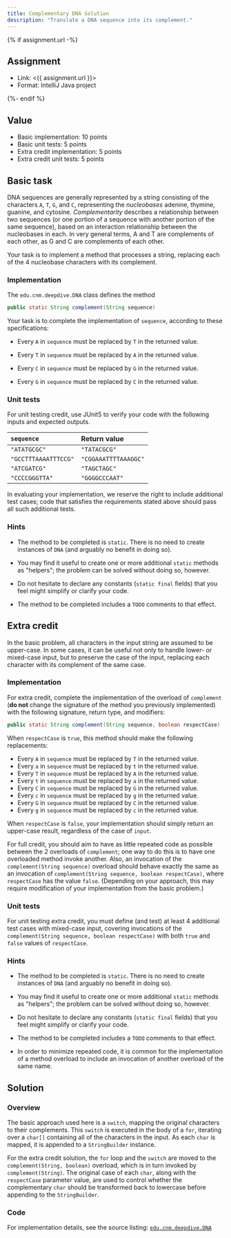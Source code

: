 ```yaml
---
title: Complementary DNA Solution
description: "Translate a DNA sequence into its complement."
---
```


{% if assignment.url -%}

## Assignment

* Link: <{{ assignment.url }}>
* Format: IntelliJ Java project

{%- endif %}

## Value

* Basic implementation: 10 points
* Basic unit tests: 5 points
* Extra credit implementation: 5 points
* Extra credit unit tests: 5 points

## Basic task

DNA sequences are generally represented by a string consisting of the characters `A`, `T`, `G`, and `C`, representing the _nucleobases_ adenine, thymine, guanine, and cytosine. _Complementarity_ describes a relationship between two sequences (or one portion of a sequence with another portion of the same sequence), based on an interaction relationship between the nucleobases in each. In very general terms, A and T are complements of each other, as G and C are complements of each other. 

Your task is to implement a method that processes a string, replacing each of the 4 nucleobase characters with its complement.

### Implementation

The `edu.cnm.deepdive.DNA` class defines the method

``` .java
public static String complement(String sequence)
```

Your task is to complete the implementation of `sequence`, according to these specifications:

* Every `A` in `sequence` must be replaced by `T` in the returned value.
* Every `T` in `sequence` must be replaced by `A` in the returned value.

* Every `C` in `sequence` must be replaced by `G` in the returned value.
* Every `G` in `sequence` must be replaced by `C` in the returned value.

### Unit tests

For unit testing credit, use JUnit5 to verify your code with the following inputs and expected outputs.

| `sequence` | Return value |
|:-------------|:-------------|
| `"ATATGCGC"` | `"TATACGCG"` |
| `"GCCTTTAAAATTTCCG"` | `"CGGAAATTTTAAAGGC"` |
| `"ATCGATCG"` | `"TAGCTAGC"` |
| `"CCCCGGGTTA"` | `"GGGGCCCAAT"` |

In evaluating your implementation, we reserve the right to include additional test cases; code that satisfies the requirements stated above should pass all such additional tests.
 
### Hints

* The method to be completed is `static`. There is no need to create instances of `DNA` (and arguably no benefit in doing so).  

* You may find it useful to create one or more additional `static` methods as "helpers"; the problem can be solved without doing so, however.

* Do not hesitate to declare any constants (`static final` fields) that you feel might simplify or clarify your code.

* The method to be completed includes a `TODO` comments to that effect.

## Extra credit

In the basic problem, all characters in the input string are assumed to be upper-case. In some cases, it can be useful not only to handle lower- or mixed-case input, but to preserve the case of the input, replacing each character with its complement of the same case.

### Implementation

For extra credit, complete the implementation of the overload of `complement` (**do not** change the signature of the method you previously implemented) with the following signature, return type, and modifiers:

``` .java
public static String complement(String sequence, boolean respectCase)
```

When `respectCase` is `true`, this method should make the following replacements:

* Every `A` in `sequence` must be replaced by `T` in the returned value.
* Every `a` in `sequence` must be replaced by `t` in the returned value.
* Every `T` in `sequence` must be replaced by `A` in the returned value.
* Every `t` in `sequence` must be replaced by `a` in the returned value.
* Every `C` in `sequence` must be replaced by `G` in the returned value.
* Every `c` in `sequence` must be replaced by `g` in the returned value.
* Every `G` in `sequence` must be replaced by `C` in the returned value.
* Every `g` in `sequence` must be replaced by `c` in the returned value.

When `respectCase` is `false`, your implementation should simply return an upper-case result, regardless of the case of `input`.

For full credit, you should aim to have as little repeated code as possible between the 2 overloads of `complement`; one way to do this is to have one overloaded method invoke another. Also, an invocation of the `complement(String sequence)` overload should behave exactly the same as an invocation of `complement(String sequence, boolean respectCase)`, where `respectCase` has the value `false`. (Depending on your approach, this may require modification of your implementation from the basic problem.)

### Unit tests

For unit testing extra credit, you must define (and test) at least 4 additional test cases with mixed-case input, covering invocations of the `complement(String sequence, boolean respectCase)` with both `true` and `false` values of `respectCase`.

### Hints

* The method to be completed is `static`. There is no need to create instances of `DNA` (and arguably no benefit in doing so).

* You may find it useful to create one or more additional `static` methods as "helpers"; the problem can be solved without doing so, however.

* Do not hesitate to declare any constants (`static final` fields) that you feel might simplify or clarify your code.

* The method to be completed includes a `TODO` comments to that effect.

* In order to minimize repeated code, it is common for the implementation of a method overload to include an invocation of another overload of the same name.

## Solution

### Overview

The basic approach used here is a `switch`, mapping the original characters to their complements. This `switch` is executed in the body of a `for`, iterating over a `char[]` containing all of the characters in the input. As each `char` is mapped, it is appended to a `StringBuilder` instance.

For the extra credit solution, the `for` loop and the `switch` are moved to the `complement(String, boolean)` overload, which is in turn invoked by `complement(String)`. The original case of each `char`, along with the `respectCase` parameter value, are used to control whether the complementary `char` should be transformed back to lowercase before appending to the `StringBuilder`.

### Code

For implementation details, see the source listing: [`edu.cnm.deepdive.DNA`](api/src-html/edu/cnm/deepdive/DNA.html)
